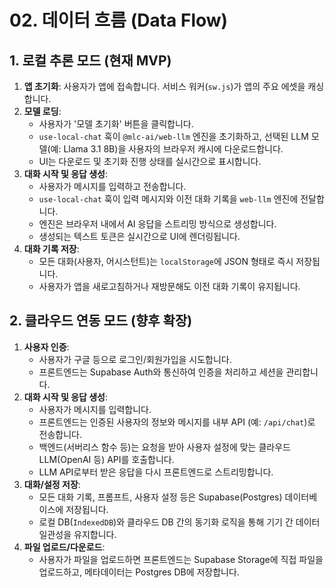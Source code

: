 # 02. 데이터 흐름 (Data Flow)

## 1. 로컬 추론 모드 (현재 MVP)

1.  **앱 초기화**: 사용자가 앱에 접속합니다. 서비스 워커(`sw.js`)가 앱의 주요 에셋을 캐싱합니다.
2.  **모델 로딩**:
    *   사용자가 '모델 초기화' 버튼을 클릭합니다.
    *   `use-local-chat` 훅이 `@mlc-ai/web-llm` 엔진을 초기화하고, 선택된 LLM 모델(예: Llama 3.1 8B)을 사용자의 브라우저 캐시에 다운로드합니다.
    *   UI는 다운로드 및 초기화 진행 상태를 실시간으로 표시합니다.
3.  **대화 시작 및 응답 생성**:
    *   사용자가 메시지를 입력하고 전송합니다.
    *   `use-local-chat` 훅이 입력 메시지와 이전 대화 기록을 `web-llm` 엔진에 전달합니다.
    *   엔진은 브라우저 내에서 AI 응답을 스트리밍 방식으로 생성합니다.
    *   생성되는 텍스트 토큰은 실시간으로 UI에 렌더링됩니다.
4.  **대화 기록 저장**:
    *   모든 대화(사용자, 어시스턴트)는 `localStorage`에 JSON 형태로 즉시 저장됩니다.
    *   사용자가 앱을 새로고침하거나 재방문해도 이전 대화 기록이 유지됩니다.

## 2. 클라우드 연동 모드 (향후 확장)

1.  **사용자 인증**:
    *   사용자가 구글 등으로 로그인/회원가입을 시도합니다.
    *   프론트엔드는 Supabase Auth와 통신하여 인증을 처리하고 세션을 관리합니다.
2.  **대화 시작 및 응답 생성**:
    *   사용자가 메시지를 입력합니다.
    *   프론트엔드는 인증된 사용자의 정보와 메시지를 내부 API (예: `/api/chat`)로 전송합니다.
    *   백엔드(서버리스 함수 등)는 요청을 받아 사용자 설정에 맞는 클라우드 LLM(OpenAI 등) API를 호출합니다.
    *   LLM API로부터 받은 응답을 다시 프론트엔드로 스트리밍합니다.
3.  **대화/설정 저장**:
    *   모든 대화 기록, 프롬프트, 사용자 설정 등은 Supabase(Postgres) 데이터베이스에 저장됩니다.
    *   로컬 DB(`IndexedDB`)와 클라우드 DB 간의 동기화 로직을 통해 기기 간 데이터 일관성을 유지합니다.
4.  **파일 업로드/다운로드**:
    *   사용자가 파일을 업로드하면 프론트엔드는 Supabase Storage에 직접 파일을 업로드하고, 메타데이터는 Postgres DB에 저장합니다.
